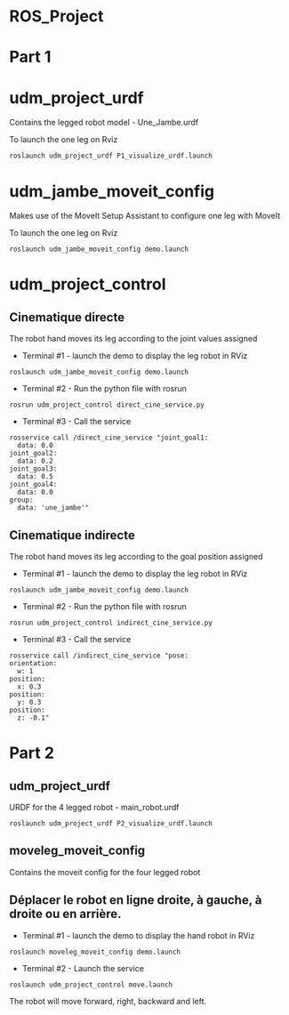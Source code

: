 # ROS_Project

# Part 1

# udm_project_urdf

Contains the legged robot model - Une_Jambe.urdf

To launch the one leg on Rviz

```
roslaunch udm_project_urdf P1_visualize_urdf.launch
```

# udm_jambe_moveit_config

Makes use of the MoveIt Setup Assistant to configure one leg with MoveIt

To launch the one leg on Rviz

```
roslaunch udm_jambe_moveit_config demo.launch
```

# udm_project_control


## Cinematique directe

The robot hand moves its leg according to the joint values assigned 

- Terminal #1 - launch the demo to display the leg robot in RViz

```
roslaunch udm_jambe_moveit_config demo.launch
```

- Terminal #2 - Run the python file with rosrun

```
rosrun udm_project_control direct_cine_service.py
```

- Terminal #3 - Call the service

```
rosservice call /direct_cine_service "joint_goal1:
  data: 0.0
joint_goal2:
  data: 0.2
joint_goal3:
  data: 0.5
joint_goal4:
  data: 0.0
group:
  data: 'une_jambe'"
```

## Cinematique indirecte

The robot hand moves its leg according to the goal position assigned 

- Terminal #1 - launch the demo to display the leg robot in RViz

```
roslaunch udm_jambe_moveit_config demo.launch
```

- Terminal #2 - Run the python file with rosrun

```
rosrun udm_project_control indirect_cine_service.py
```

- Terminal #3 - Call the service

```
rosservice call /indirect_cine_service "pose:
orientation:
  w: 1
position:
  x: 0.3
position:
  y: 0.3
position:
  z: -0.1"
```

# Part 2 

## udm_project_urdf

URDF for the 4 legged robot - main_robot.urdf

```
roslaunch udm_project_urdf P2_visualize_urdf.launch
```
## moveleg_moveit_config

Contains the moveit config for the four legged robot

## Déplacer le robot en ligne droite, à gauche, à droite ou en arrière.

- Terminal #1 - launch the demo to display the hand robot in RViz

```
roslaunch moveleg_moveit_config demo.launch
```

- Terminal #2 - Launch the service

```
roslaunch udm_project_control move.launch 
```
The robot will move forward, right, backward and left.
